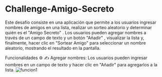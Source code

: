 # Challenge-Amigo-Secreto
Este desafío consiste en una aplicación que permite a los usuarios ingresar nombres de amigos en una lista, realizar un sorteo aleatorio y determinar quién es el "Amigo Secreto" . Los usuarios pueden agregar nombres a través de un campo de texto y un botón "Añadir" , visualizar la lista y, finalmente, hacer clic en "Sortear Amigo" para seleccionar un nombre aleatorio, mostrando el resultado en la pantalla.

Funcionalidades ⚙️
✍️ Agregar nombres: Los usuarios pueden ingresar nombres en un campo de texto y hacer clic en "Añadir" para agregarlos a la lista.
![funcion1](https://github.com/user-attachments/assets/1775538c-be4f-4d72-b348-a40296be10a6)

